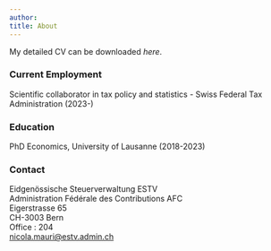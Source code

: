 ```yaml
---
author: 
title: About
---
```

My detailed CV can be downloaded _here_.

### Current Employment
Scientific collaborator in tax policy and statistics - Swiss Federal Tax Administration (2023-)

### Education
PhD Economics, University of Lausanne (2018-2023)

### Contact

Eidgenössische Steuerverwaltung ESTV \
Administration Fédérale des Contributions AFC\
Eigerstrasse 65 \
CH-3003 Bern\
Office : 204\
[nicola.mauri@estv.admin.ch](mailto:nicola.mauri@estv.admin.ch)